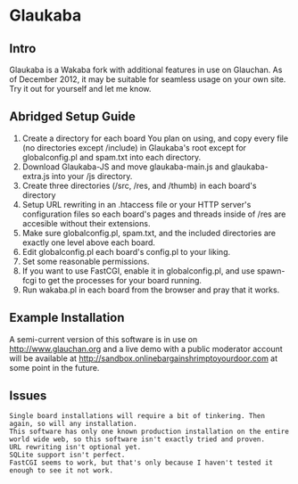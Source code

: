 Glaukaba
========

## Intro ##

Glaukaba is a Wakaba fork with additional features in use on Glauchan. As of December 2012, it may be suitable for seamless usage on your own site. Try it out for yourself and let me know.

## Abridged Setup Guide ##
1. Create a directory for each board You plan on using, and copy every file (no directories except /include) in Glaukaba's root except for globalconfig.pl and spam.txt into each directory.
2. Download Glaukaba-JS and move glaukaba-main.js and glaukaba-extra.js into your /js directory.
3. Create three directories (/src, /res, and /thumb) in each board's directory
4. Setup URL rewriting in an .htaccess file or your HTTP server's configuration files so each board's pages and threads inside of /res are accesible without their extensions.
5. Make sure globalconfig.pl, spam.txt, and the included directories are exactly one level above each board.
6. Edit globalconfig.pl each board's config.pl to your liking.
7. Set some reasonable permissions.
8. If you want to use FastCGI, enable it in globalconfig.pl, and use spawn-fcgi to get the processes for your board running.
9. Run wakaba.pl in each board from the browser and pray that it works.
	
## Example Installation ##

A semi-current version of this software is in use on http://www.glauchan.org and a live demo with a public moderator account will be available at http://sandbox.onlinebargainshrimptoyourdoor.com at some point in the future.

## Issues ##

	Single board installations will require a bit of tinkering. Then again, so will any installation.
	This software has only one known production installation on the entire world wide web, so this software isn't exactly tried and proven.
	URL rewriting isn't optional yet.
	SQLite support isn't perfect.
	FastCGI seems to work, but that's only because I haven't tested it enough to see it not work.